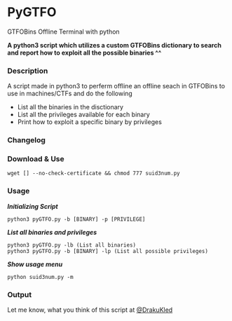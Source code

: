 # PyGTFO
GTFOBins Offline Terminal with python

**A python3 script which utilizes a custom GTFOBins dictionary to search and report how to exploit all the possible binaries ^^**


### Description
A script made in python3 to perferm offline an offline seach in GTFOBins to use in machines/CTFs and do the following
- List all the binaries in the disctionary
- List all the privileges available for each binary
- Print how to exploit a specific binary by privileges

### Changelog

### Download & Use

	wget [] --no-check-certificate && chmod 777 suid3num.py
	
### Usage

***Initializing Script***

	python3 pyGTFO.py -b [BINARY] -p [PRIVILEGE]
	
***List all binaries and privileges***

	python3 pyGTFO.py -lb (List all binaries)
	python3 pyGTFO.py -b [BINARY] -lp (List all possible privileges)

***Show usage menu***

	python suid3num.py -m

### Output


Let me know, what you think of this script at [@DrakuKled](https://twitter.com/DrakuKled) 
